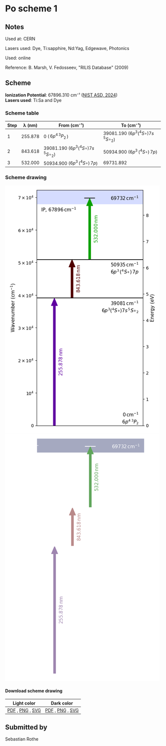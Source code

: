 # Po scheme 1

## Notes

Used at: CERN

Lasers used: Dye, Ti:sapphire, Nd:Yag, Edgewave, Photonics

Used: online

Reference: B. Marsh, V. Fedosseev, "RILIS Database" (2009)





## Scheme

**Ionization Potential**: 67896.310 cm⁻¹ ([NIST ASD, 2024](https://www.nist.gov/pml/atomic-spectra-database))  
**Lasers used**: Ti:Sa and Dye

### Scheme table

| Step | λ (nm)  |                  From (cm⁻¹)                   |                   To (cm⁻¹)                    |
| ---- | ------- | ---------------------------------------------- | ---------------------------------------------- |
| 1    | 255.878 | 0 ($\,6p^4\,^3P_2\,$)                          | 39081.190 ($6p^3(^4S{\circ})7s\,^5S{\circ}_2$) |
| 2    | 843.618 | 39081.190 ($6p^3(^4S{\circ})7s\,^5S{\circ}_2$) | 50934.900 ($6p^3\,(^4S{\circ})\,7p$)           |
| 3    | 532.000 | 50934.900 ($6p^3\,(^4S{\circ})\,7p$)           | 69731.892                                      |


### Scheme drawing

![po scheme, light mode](po-001/po-001-light.png#only-light)
![po scheme, dark mode](po-001/po-001-dark-web.png#only-dark)

#### Download scheme drawing

|                                            Light color                                            |                                           Dark color                                           |
| ------------------------------------------------------------------------------------------------- | ---------------------------------------------------------------------------------------------- |
| [PDF](po-001/po-001-light.pdf) , [PNG](po-001/po-001-light.png) , [SVG](po-001/po-001-light.svg)  | [PDF](po-001/po-001-dark.pdf) , [PNG](po-001/po-001-dark.png) , [SVG](po-001/po-001-dark.svg)  |


## Submitted by

Sebastian Rothe

